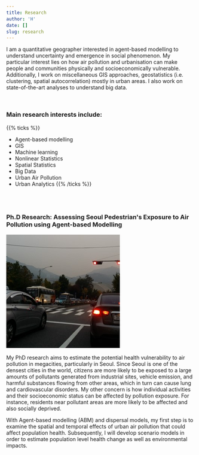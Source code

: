 ```yaml
---
title: Research
author: 'H'
date: []
slug: research
---
```


I am a quantitative geographer interested in agent-based modelling to understand uncertainty and emergence in social phenomenon. My particular interest lies on how air pollution and urbanisation can make people and communities physically and socioeconomically vulnerable. Additionally, I work on miscellaneous GIS approaches, geostatistics (i.e. clustering, spatial autocorrelation) mostly in urban areas. I also work on state-of-the-art analyses to understand big data.

<br>

### Main research interests include:
{{% ticks %}}
* Agent-based modelling
* GIS
* Machine learning
* Nonlinear Statistics
* Spatial Statistics
* Big Data
* Urban Air Pollution
* Urban Analytics
{{% /ticks %}}

<br><br>

### Ph.D Research: Assessing Seoul Pedestrian's Exposure to Air Pollution using Agent-based Modelling
![](/images/seoul.jpg)

My PhD research aims to estimate the potential health vulnerability to air pollution in megacities, particularly in Seoul. Since Seoul is one of the densest cities in the world, citizens are more likely to be exposed to a large amounts of pollutants generated from industrial sites, vehicle emission, and harmful substances flowing from other areas, which in turn can cause lung and cardiovascular disorders. My other concern is how individual activities and their socioeconomic status can be affected by pollution exposure. For instance, residents near pollutant areas are more likely to be affected and also socially deprived.

With Agent-based modelling (ABM) and dispersal models, my first step is to examine the spatial and temporal effects of urban air pollution that could affect population health. Subsequently, I will develop scenario models in order to estimate population level health change as well as environmental impacts.
